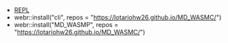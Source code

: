 






- [REPL](https://webr.r-wasm.org/latest/)
- webr::install("cli", repos = "https://lotariohw26.github.io/MD_WASMC/")
- webr::install("MD_WASMP", repos = "https://lotariohw26.github.io/MD_WASMC/")
